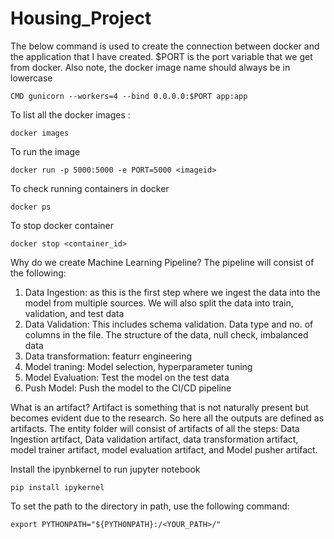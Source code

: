 # Housing_Project

The below command is used to create the connection between docker and the application that I have created. $PORT is the port variable that we get from docker. Also note, the docker image name should always be in lowercase
```
CMD gunicorn --workers=4 --bind 0.0.0.0:$PORT app:app
```

To list all the docker images :
```
docker images
```

To run the image 
```
docker run -p 5000:5000 -e PORT=5000 <imageid>
```

To check running containers in docker
```
docker ps
```

To stop docker container
```
docker stop <container_id>
```

Why do we create Machine Learning Pipeline?
The pipeline will consist of the following:
1.  Data Ingestion: as this is the first step where we ingest the data into the model from multiple sources. We will also split the data into train, validation, and test data
2.  Data Validation: This includes schema validation. Data type and no. of columns in the file. The structure of the data, null check, imbalanced data
3.  Data transformation: featurr engineering
4.  Model traning: Model selection, hyperparameter tuning
5.  Model Evaluation: Test the model on the test data
6.  Push Model: Push the model to the CI/CD pipeline

What is an artifact?
Artifact is something that is not naturally present but becomes evident due to the research. So here all the outputs are defined as artifacts. The entity folder will consist of artifacts of all the steps: Data Ingestion artifact, Data validation artifact, data transformation artifact, model trainer artifact, model evaluation artifact, and Model pusher artifact.

Install the ipynbkernel to run jupyter notebook
```
pip install ipykernel
```

To set the path to the directory in path, use the following command:
```
export PYTHONPATH="${PYTHONPATH}:/<YOUR_PATH>/"
```





